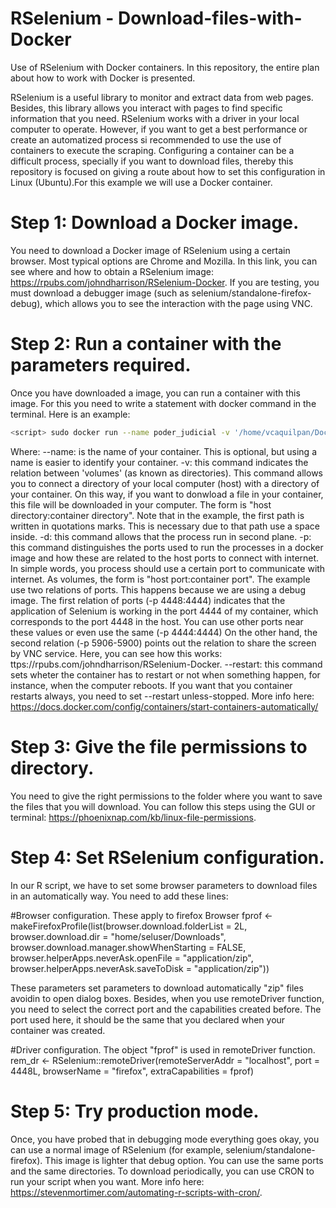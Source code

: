 # RSelenium - Download-files-with-Docker
Use of RSelenium with Docker containers. In this repository, the entire plan about how to work with Docker is presented.

RSelenium is a useful library to monitor and extract data from web pages. Besides, this library allows you interact with pages to find specific information that you need. RSelenium works with a driver in your local computer to operate. However, if you want to get a best performance or create an automatized process si recommended to use the use of containers to execute the scraping. Configuring a container can be a difficult process, specially if you want to download files, thereby this repository is focused on giving a route about how to set this configuration in Linux (Ubuntu).For this example we will use a Docker container.

# Step 1:  Download a Docker image. 

You need to download a Docker image of RSelenium using a certain browser. Most typical options are Chrome and Mozilla. In this link, you can see where and how to obtain a RSelenium image: https://rpubs.com/johndharrison/RSelenium-Docker. If you are testing, you must download a debugger image (such as selenium/standalone-firefox-debug), which allows you to see the interaction with the page using VNC.

# Step 2: Run a container with the parameters required.

Once you have downloaded a image, you can run a container with this image. For this you need to write a statement with docker command in the terminal. Here is an example:

```sh
<script> sudo docker run --name poder_judicial -v '/home/vcaquilpan/Documentos/R Scripts/RSelenium/Poder_Judicial/Descargas':/home/seluser/Downloads:rw -d --restart unless-stopped -p 4448:4444 -p 5906:5900 selenium/standalone-firefox-debug 
```  

Where: 
  --name: is the name of your container. This is optional, but using a name is easier to identify your container.
  -v: this command indicates the relation between 'volumes' (as known as directories). This command allows you to connect a directory of your local computer (host) with a directory of your container. On this way, if you want to donwload a file in your container, this file will be downloaded in your computer. The form is "host directory:container directory". Note that in the example, the first path is written in quotations marks. This is necessary due to that path use a space inside. 
  -d: this command allows that the process run in second plane.
  -p: this command distinguishes the ports used to run the processes in a docker image and how these are related to the host ports to connect with internet. In simple words, you process should use a certain port to communicate with internet. As volumes, the form is "host port:container port". The example use two relations of ports. This happens because we are using a debug image. The first relation of ports (-p 4448:4444) indicates that the application of Selenium is working in the port 4444 of my container, which corresponds to the port 4448 in the host. You can use other ports near these values or even use the same (-p 4444:4444) On the other hand, the second relation (-p 5906-5900) points out the relation to share the screen by VNC service. Here, you can see how this works: ttps://rpubs.com/johndharrison/RSelenium-Docker.
    --restart: this command sets wheter the container has to restart or not when something happen, for instance, when the computer reboots. If you want that you container restarts always, you need to set --restart unless-stopped. More info here: https://docs.docker.com/config/containers/start-containers-automatically/

# Step 3: Give the file permissions to directory.

You need to give the right permissions to the folder where you want to save the files that you will download. You can follow this steps using the GUI or terminal: https://phoenixnap.com/kb/linux-file-permissions.

# Step 4: Set RSelenium configuration.

In our R script, we have to set some browser parameters to download files in an automatically way. You need to add these lines:

#Browser configuration. These apply to firefox Browser
fprof <- makeFirefoxProfile(list(browser.download.folderList = 2L, browser.download.dir = "home/seluser/Downloads", 
                                 browser.download.manager.showWhenStarting = FALSE,
                                 browser.helperApps.neverAsk.openFile = "application/zip",
                                 browser.helperApps.neverAsk.saveToDisk =  "application/zip"))

These parameters set parameters to download automatically "zip" files avoidin to open dialog boxes. Besides, when you use remoteDriver function, you need to select the correct port and the capabilities created before. The port used here, it should be the same that you declared when your container was created.

#Driver configuration. The object "fprof" is used in remoteDriver function.
rem_dr <- RSelenium::remoteDriver(remoteServerAddr = "localhost",
                                  port = 4448L,
                                  browserName = "firefox", 
                                  extraCapabilities = fprof)
                                 
# Step 5: Try production mode.

Once, you have probed that in debugging mode everything goes okay, you can use a normal image of RSelenium (for example, selenium/standalone-firefox). This image is lighter that debug option. You can use the same ports and the same directories. To download periodically, you can use CRON to run your script when you want. More info here: https://stevenmortimer.com/automating-r-scripts-with-cron/.



